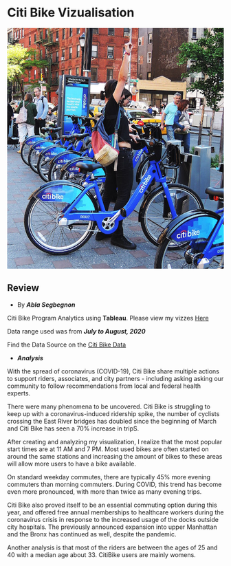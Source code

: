 # Citi Bike Vizualisation

![Citi-Bikes](citi-bike-station-bikes.jpg)

## Review

* By ***Abla Segbegnon***

Citi Bike Program Analytics using **Tableau**. Please view my vizzes [Here](https://public.tableau.com/profile/abla.segbegnon#!/)

Data range used was from ***July to August, 2020***

Find the Data Source on the [Citi Bike Data](https://www.citibikenyc.com/system-data)

* ***Analysis***

With the spread of coronavirus (COVID-19), Citi Bike share multiple actions to support riders, associates, and city partners - including asking asking our community to follow recommendations from local and federal health experts.

There were many phenomena to be uncovered.
Citi Bike is struggling to keep up with a coronavirus-induced ridership spike,
the number of cyclists crossing the East River bridges has doubled since the beginning of March and Citi Bike has seen a 70% increase in tripS.

After creating and analyzing my visualization, I realize that the most popular start times are at 11 AM and 7 PM. Most used bikes are often started on around the same stations and increasing the amount of bikes to these areas will allow more users to have a bike available.

On standard weekday commutes, there are typically 45% more evening commuters than morning commuters. During COVID, this trend has become even more pronounced, with more than twice as many evening trips.

Citi Bike also proved itself to be an essential commuting option during this year, and offered free annual memberships to healthcare workers during the coronavirus crisis in response to the increased usage of the docks outside city hospitals. The previously announced expansion into upper Manhattan and the Bronx has continued as well, despite the pandemic.

Another analysis is that most of the riders are between the ages of 25 and 40 with a median age about 33. 
CitiBike users are mainly womens.